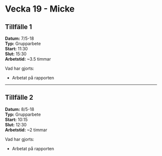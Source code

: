 # Vecka 19 - Micke

## Tillfälle 1
**Datum:** 	7/5-18  
**Typ:** 	Grupparbete  
**Start:**	11:30  
**Slut:**	15:30  
**Arbetstid:**	~3.5 timmar  

Vad har gjorts:  
* Arbetat på rapporten 

---
## Tillfälle 2
**Datum:** 	8/5-18  
**Typ:** 	Grupparbete  
**Start:**	10:15  
**Slut:**	12:30  
**Arbetstid:**	~2 timmar  

Vad har gjorts:  
* Arbetat på rapporten 
